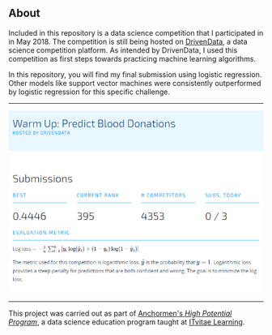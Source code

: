 ## About

Included in this repository is a data science competition that I participated in in May 2018. The competition is still being hosted on [DrivenData](https://www.drivendata.org/competitions/2/warm-up-predict-blood-donations/ "Driven Data"), a data science competition platform. As intended by DrivenData, I used this competition as first steps towards practicing machine learning algorithms.

In this repository, you will find my final submission using logistic regression. Other models like support vector machines were consistently outperformed by logistic regression for this specific challenge.

___

![Score](https://github.com/YouriImm/DrivenData---Blood-Donations/blob/master/img/DD_results.PNG?raw=true)

___

This project was carried out as part of [Anchormen's *High Potential Program*](https://anchormen.nl/services/high-potential-program/ "Anchormen's HPP website"), a data science education program taught at [ITvitae Learning](https://itvitae.nl/ict-opleidingsprogrammas#opleiding-4 "Dutch link").